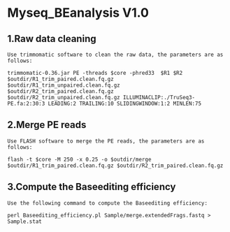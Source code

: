 # Myseq_BEanalysis V1.0

## 1.Raw data cleaning
    Use trimmomatic software to clean the raw data, the parameters are as follows:
```
trimmomatic-0.36.jar PE -threads $core -phred33  $R1 $R2 $outdir/R1_trim_paired.clean.fq.gz $outdir/R1_trim_unpaired.clean.fq.gz $outdir/R2_trim_paired.clean.fq.gz $outdir/R2_trim_unpaired.clean.fq.gz ILLUMINACLIP:./TruSeq3-PE.fa:2:30:3 LEADING:2 TRAILING:10 SLIDINGWINDOW:1:2 MINLEN:75
```
## 2.Merge PE reads
    Use FLASH software to merge the PE reads, the parameters are as follows:
```
flash -t $core -M 250 -x 0.25 -o $outdir/merge $outdir/R1_trim_paired.clean.fq.gz $outdir/R2_trim_paired.clean.fq.gz
```
## 3.Compute the Baseediting efficiency
    Use the following command to compute the Baseediting efficiency:
```
perl Baseediting_efficiency.pl Sample/merge.extendedFrags.fastq > Sample.stat
```



